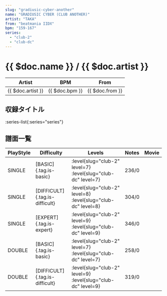 ```yaml
---
slug: "gradiusic-cyber-another"
name: "GRADIUSIC CYBER (CLUB ANOTHER)"
artist: "TAKA"
from: "beatmania IIDX"
bpm: "159-167"
series:
  - "club-2"
  - "club-dc"
---
```


# {{ $doc.name }} / {{ $doc.artist }}

|Artist|BPM|From|
|------|---|----|
|{{ $doc.artist }}|{{ $doc.bpm }}|{{ $doc.from }}|

## 収録タイトル

:series-list{:series="series"}

## 譜面一覧

|PlayStyle|Difficulty|Levels|Notes|Movie|
|---------|----------|------|-----|-----|
|SINGLE|[BASIC]{.tag.is-basic}|<div class="field is-grouped is-grouped-multiline">:level{slug="club-2" level=7} :level{slug="club-dc" level=7}</div>|236/0||
|SINGLE|[DIFFICULT]{.tag.is-difficult}|<div class="field is-grouped is-grouped-multiline">:level{slug="club-2" level=8} :level{slug="club-dc" level=8}</div>|304/0||
|SINGLE|[EXPERT]{.tag.is-expert}|<div class="field is-grouped is-grouped-multiline">:level{slug="club-2" level=9} :level{slug="club-dc" level=9}</div>|346/0||
|DOUBLE|[BASIC]{.tag.is-basic}|<div class="field is-grouped is-grouped-multiline">:level{slug="club-2" level=7} :level{slug="club-dc" level=7}</div>|258/0||
|DOUBLE|[DIFFICULT]{.tag.is-difficult}|<div class="field is-grouped is-grouped-multiline">:level{slug="club-2" level=9} :level{slug="club-dc" level=9}</div>|319/0||
